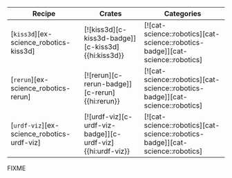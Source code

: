 | Recipe | Crates | Categories |
|--------|--------|------------|
| [`kiss3d`][ex-science_robotics-kiss3d] | [![kiss3d][c-kiss3d-badge]][c-kiss3d]{{hi:kiss3d}} | [![cat-science::robotics][cat-science::robotics-badge]][cat-science::robotics] |
| [`rerun`][ex-science_robotics-rerun] | [![rerun][c-rerun-badge]][c-rerun]{{hi:rerun}} | [![cat-science::robotics][cat-science::robotics-badge]][cat-science::robotics] |
| [`urdf-viz`][ex-science_robotics-urdf-viz] | [![urdf-viz][c-urdf-viz-badge]][c-urdf-viz]{{hi:urdf-viz}} | [![cat-science::robotics][cat-science::robotics-badge]][cat-science::robotics] |

<div class="hidden">
FIXME
</div>
